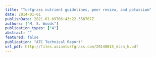 ```yaml
---
title: "Turfgrass nutrient guidelines, peer review, and potassium"
date: 2014-01-01
publishDate: 2021-01-09T06:43:22.358767Z
authors: ["M. S. Woods"]
publication_types: ["4"]
abstract: ""
featured: false
publication: "ATC Technical Report"
url_pdf: http://files.asianturfgrass.com/20140615_mlsn_k.pdf
---
```


